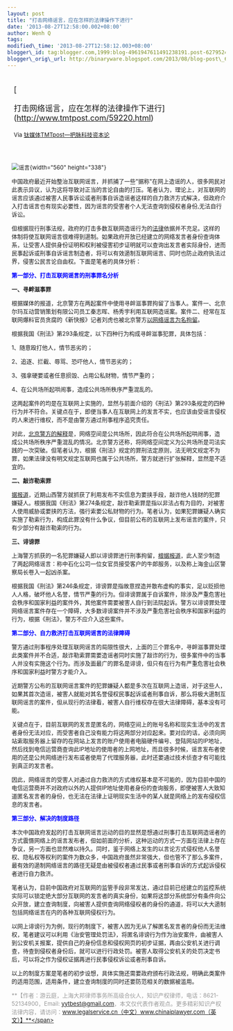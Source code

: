 ```yaml
--- 
layout: post 
title: "打击网络谣言，应在怎样的法律操作下进行" 
date: '2013-08-27T12:58:00.002+08:00' 
author: Wenh Q
tags:
modified\_time: '2013-08-27T12:58:12.003+08:00' 
blogger\_id: tag:blogger.com,1999:blog-4961947611491238191.post-6279524795784616341
blogger\_orig\_url: http://binaryware.blogspot.com/2013/08/blog-post\_6160.html
---
```

<div style="margin: 10px; padding: 5px;">

<div style="font-size: 18px;">

[

打击网络谣言，应在怎样的法律操作下进行](http://www.tmtpost.com/59220.html)

</div>

<div style="font-size: 13px;">

Via [钛媒体TMTpost—把脉科技资本论](http://www.tmtpost.com/)

</div>

</div>

<div style="font-size: 13px; padding: 15px 0 10px 10px;">

![谣言](http://www.tmtpost.com/wp-content/uploads/2013/08/137752503265-560x338.jpg "谣言"){width="560"
height="338"}

中国政府最近开始整治互联网谣言，并抓捕了一些"据称"在网上造谣的人，很多网民对此表示异议，认为这将导致对正当的言论自由的打压。笔者认为，理论上，对互联网的谣言应该通过被害人民事诉讼或者刑事自诉造谣者这样的自力救济方式解决，但政府介入打击谣言也有现实必要性，因为谣言的受害者个人无法查询到侵权者身份,无法自行诉讼。

但根据现行刑事法规，政府的打击多数互联网造谣行为的[法律](http://www.tmtpost.com/tag/%E6%B3%95%E5%BE%8B "查看 法律 中的全部文章")依据并不充足。这样的体制将使互联网谣言很难得到遏制。如果政府开放已经建立的网络发言者身份查询体系，让受害人提供身份证明和权利被侵害初步证明就可以查询出发言者实际身份，进而民事起诉或刑事自诉谣言制造者，将可以有效遏制互联网谣言、同时也防止政府执法过界，侵害公民言论自由权。下面是笔者的具体分析：

<span
style="color: blue;">**第一部分、打击互联网谣言的刑事罪名分析**</span>

**一、寻衅滋事罪**

根据媒体的报道，北京警方在两起案件中使用寻衅滋事罪拘留了当事人。案件一、北京尔玛互动营销策划有限公司员工秦志晖、杨秀宇利用互联网造谣案。案件二、经常在互联网爆料官员贪腐的《新快报》记者刘虎也被北京警方[以网络谣言为名拘留](http://news.xinhuanet.com/politics/2013-08/26/c_117085010.htm)。

根据我国《刑法》第293条规定，以下四种行为构成寻衅滋事犯罪，具体包括：

1、随意殴打他人，情节恶劣的；

2、追逐、拦截、辱骂、恐吓他人，情节恶劣的；

3、强拿硬要或者任意损毁、占用公私财物，情节严重的；

4、在公共场所起哄闹事，造成公共场所秩序严重混乱的。

这两起案件的均是在互联网上实施的，显然与前面介绍的《刑法》第293条规定的四种行为并不符合。关键点在于，即便当事人在互联网上的发言不实，也应该由受谣言侵权的人来进行维权，而不是由警方通过刑事程序追究责任。

对此，[北京警方的解释](http://www.fawan.com/Article/byjr/2013/08/21/135149208829.html)是，网络空间是公共场所，因此符合在公共场所起哄闹事，造成公共场所秩序严重混乱的情况。北京警方还称，将网络空间定义为公共场所是司法实践的一次突破。但笔者认为，根据《刑法》规定的罪刑法定原则，法无明文规定不为罪，如果法律没有明文规定互联网也属于公共场所，警方就进行扩张解释，显然是不适宜的。



**二、敲诈勒索罪**

[据报道](http://news.qq.com/a/20130825/004891.htm)，近期山西警方就抓获了利用发布不实信息为要挟手段，敲诈他人钱财的犯罪嫌疑人。根据我国《刑法》第274条规定，敲诈勒索罪是指以非法占有为目的，对被害人使用威胁或要挟的方法，强行索要公私财物的行为。笔者认为，如果犯罪嫌疑人确实实施了勒索行为，构成此罪没有什么争议，但目前公布的互联网上发布谣言的案件，只有少部分有敲诈勒索的行为。



**三、诽谤罪**

上海警方抓获的一名犯罪嫌疑人即以诽谤罪进行刑事拘留，[根据报道](http://henan.sina.com.cn/news/z/2013-08-26/1413-89308.html%20)，此人至少制造了两起网络谣言：称中石化公司一位女官员接受客户的牛郎服务，以及称上海金山区警察局长卷入一起凶杀案。

根据我国《刑法》第246条规定，诽谤罪是指故意捏造并散布虚构的事实，足以贬损他人人格，破坏他人名誉，情节严重的行为。但诽谤罪属于自诉案件，除涉及严重危害社会秩序和国家利益的案件外，其他案件需要被害人自行到法院起诉。警方以诽谤罪处理网络谣言案件存在一个障碍，大多数诽谤案件并不涉及严重危害社会秩序和国家利益的行为，根据《刑法》，警方不应介入这些案件。



<span
style="color: blue;">**第二部分、自力救济打击互联网谣言的法律障碍**</span>

警方通过刑事程序处理互联网谣言的局限性很大，上面的三个罪名中，寻衅滋事罪处理此类案件并不合适，敲诈勒索罪需要造谣者同时实施了敲诈的行为，很多案件中的当事人并没有实施这个行为。而涉及面最广的罪名是诽谤，但只有在行为有严重危害社会秩序和国家利益时警方才能介入。

近期警方公布的互联网谣言案件的犯罪嫌疑人都是多次在互联网上造谣，对于这些人，如果其首次造谣，被害人就能对其名誉侵权民事起诉或者刑事自诉，那么将极大遏制互联网谣言的案件，但从现行的法律看，被害人自行维权存在很大法律障碍，基本没有可能。

关键点在于，目前互联网的发言是匿名的，网络空间上的账号名称和现实生活中的发言者身份无法对应，而受害者自己没有能力将这两部分对应起来。要对应的话，必须向网站索取服务器上留存的在网站上发言的账户使用者电脑硬件编号、登陆网站的IP地址，然后找到电信运营商查询此IP地址的使用者的上网地址，而且很多时候，谣言发布者使用的还是公共网络进行发布或者使用了代理服务器，此时还要通过技术侦查才有可能找到真正的发言者。

因此，网络谣言的受害人对通过自力救济的方式维权基本是不可能的，因为目前中国的电信运营商并不对政府以外的人提供IP地址使用者身份的查询服务，即便被害人大致知道匿名发言者的身份，也无法在法律上证明现实生活中的某人就是网络上的发布侵权信息的发言者。



<span style="color: blue;">**第三部分、解决的制度路径**</span>

本次中国政府发起的打击互联网谣言运动的目的显然是想通过刑事打击互联网造谣者的方式震慑网络上的谣言发布者，但如前面的分析，这种运动的方式一方面在法律上存在争议，另一方面也显然难以持久。同时，鉴于网络上发生的以言论方式侵权他人名誉权、隐私权等权利的案件为数众多，中国政府虽然非常强大，但也管不了那么多案件，最有效的遏制网络谣言的路径无疑是由被侵权者通过民事或者刑事自诉的方式起诉侵权者进行自力救济。

笔者认为，目前中国政府对互联网的监管手段非常发达，通过目前已经建立的监控系统实际可以锁定绝大部分互联网的发言者的真实身份，如果将这部分系统部分有条件向公众开放，建立查询制度，向被害人提供查询网络侵权者的身份的通道，将可以大大遏制包括网络谣言在内的各种互联网侵权行为。



以网上诽谤行为为例，现行的制度下，被害人因为无从了解匿名发言者的身份而无法维权，笔者建议可以利用《治安管理处罚法》，将匿名诽谤行为作为治安案件，由被害人到公安机关报案，提供自己的身份信息和侵权网页的初步证据，再由公安机关进行调查，待查到侵权者身份后，就可以进行行政处罚。被害人取得公安机关的处罚决定书后，可以将之作为侵权证据再进行民事侵权诉讼或者刑事自诉。

以上的制度方案是笔者的初步设想，具体实施还需要政府颁布行政法规，明确此类案件的适用范围，适用条件，建立查询制度的同时还要防范相关的数据被滥用。





<span
style="color: #999999;">**【作者：游云庭，上海大邦律师事务所高级合伙人，知识产权律师，电话：8621-52134900，Email:
yytbest@gmail.com，本文仅代表作者观点。更多精彩知识产权法律内容，请访问：www.legalservice.cn（中文）www.chinaiplawyer.com（英文）】**</span>

</div>

